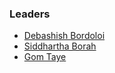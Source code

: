 ### Leaders
* [Debashish Bordoloi](mailto:debashish.bordoloi@owasp.org)
* [Siddhartha Borah](mailto:siddhartha.borah@owasp.org)
* [Gom Taye](mailto:gom.taye@owasp.org)
